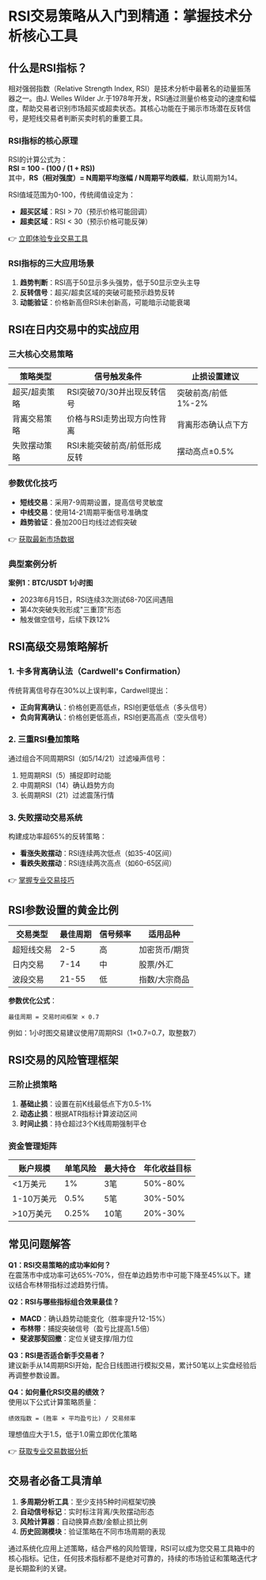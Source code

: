 # RSI交易策略从入门到精通：掌握技术分析核心工具  

## 什么是RSI指标？  

相对强弱指数（Relative Strength Index, RSI）是技术分析中最著名的动量振荡器之一。由J. Welles Wilder Jr.于1978年开发，RSI通过测量价格变动的速度和幅度，帮助交易者识别市场超买或超卖状态。其核心功能在于揭示市场潜在反转信号，是短线交易者判断买卖时机的重要工具。  

### RSI指标的核心原理  
RSI的计算公式为：  
**RSI = 100 - (100 / (1 + RS))**  
其中，**RS（相对强度）= N周期平均涨幅 / N周期平均跌幅**，默认周期为14。  

RSI值域范围为0-100，传统阈值设定为：  
- **超买区域**：RSI > 70（预示价格可能回调）  
- **超卖区域**：RSI < 30（预示价格可能反弹）  

👉 [立即体验专业交易工具](https://bit.ly/okx_welcome)  

### RSI指标的三大应用场景  
1. **趋势判断**：RSI高于50显示多头强势，低于50显示空头主导  
2. **反转信号**：超买/超卖区域的突破可能预示趋势反转  
3. **动能验证**：价格新高但RSI未创新高，可能暗示动能衰竭  

## RSI在日内交易中的实战应用  

### 三大核心交易策略  

| 策略类型       | 信号触发条件                  | 止损设置建议          |
|----------------|-----------------------------|---------------------|
| 超买/超卖策略  | RSI突破70/30并出现反转信号   | 突破前高/前低1%-2%  |
| 背离交易策略   | 价格与RSI走势出现方向性背离  | 背离形态确认点下方    |
| 失败摆动策略   | RSI未能突破前高/前低形成反转 | 摆动高点±0.5%       |

### 参数优化技巧  
- **短线交易**：采用7-9周期设置，提高信号灵敏度  
- **中线交易**：使用14-21周期平衡信号准确度  
- **趋势验证**：叠加200日均线过滤假突破  

👉 [获取最新市场数据](https://bit.ly/okx_welcome)  

### 典型案例分析  
**案例1：BTC/USDT 1小时图**  
- 2023年6月15日，RSI连续3次测试68-70区间遇阻  
- 第4次突破失败形成"三重顶"形态  
- 触发做空信号，后续下跌12%  

## RSI高级交易策略解析  

### 1. 卡多背离确认法（Cardwell's Confirmation）  
传统背离信号存在30%以上误判率，Cardwell提出：  
- **正向背离确认**：价格创更高低点，RSI创更低低点（多头信号）  
- **负向背离确认**：价格创更低高点，RSI创更高高点（空头信号）  

### 2. 三重RSI叠加策略  
通过组合不同周期RSI（如5/14/21）过滤噪声信号：  
1. 短周期RSI（5）捕捉即时动能  
2. 中周期RSI（14）确认趋势方向  
3. 长周期RSI（21）过滤震荡行情  

### 3. 失败摆动交易系统  
构建成功率超65%的反转策略：  
- **看涨失败摆动**：RSI连续两次低点（如35-40区间）  
- **看跌失败摆动**：RSI连续两次高点（如60-65区间）  

👉 [掌握专业交易技巧](https://bit.ly/okx_welcome)  

## RSI参数设置的黄金比例  

| 交易类型   | 最佳周期 | 信号频率 | 适用品种          |
|------------|----------|----------|-------------------|
| 超短线交易 | 2-5      | 高       | 加密货币/期货     |
| 日内交易   | 7-14     | 中       | 股票/外汇         |
| 波段交易   | 21-55    | 低       | 指数/大宗商品     |

**参数优化公式**：  
```  
最佳周期 = 交易时间框架 × 0.7  
```  
例如：1小时图交易建议使用7周期RSI（1×0.7=0.7，取整数7）  

## RSI交易的风险管理框架  

### 三阶止损策略  
1. **基础止损**：设置在前K线最低点下方0.5-1%  
2. **动态止损**：根据ATR指标计算波动区间  
3. **时间止损**：持仓超过3个K线周期强制平仓  

### 资金管理矩阵  
| 账户规模   | 单笔风险 | 最大持仓 | 年化收益目标 |
|------------|----------|----------|--------------|
| <1万美元   | 1%       | 3笔      | 50%-80%      |
| 1-10万美元 | 0.5%     | 5笔      | 30%-50%      |
| >10万美元  | 0.25%    | 10笔     | 20%-30%      |

## 常见问题解答  

**Q1：RSI交易策略的成功率如何？**  
在震荡市中成功率可达65%-70%，但在单边趋势市中可能下降至45%以下。建议结合布林带指标过滤趋势行情。  

**Q2：RSI与哪些指标组合效果最佳？**  
- **MACD**：确认趋势动能变化（胜率提升12-15%）  
- **布林带**：捕捉突破信号（盈亏比提高1.5倍）  
- **斐波那契回撤**：定位关键支撑/阻力位  

**Q3：RSI是否适合新手交易者？**  
建议新手从14周期RSI开始，配合日线图进行模拟交易，累计50笔以上实盘经验后再调整参数设置。  

**Q4：如何量化RSI交易的绩效？**  
使用以下公式计算策略质量：  
```  
绩效指数 = (胜率 × 平均盈亏比) / 交易频率  
```  
理想值应大于1.5，低于1.0需立即优化策略  

👉 [获取专业交易数据分析](https://bit.ly/okx_welcome)  

## 交易者必备工具清单  
1. **多周期分析工具**：至少支持5种时间框架切换  
2. **自动信号标记**：实时标注背离/失败摆动形态  
3. **风险计算器**：自动换算点数/金额止损比例  
4. **历史回测模块**：验证策略在不同市场周期的表现  

通过系统化应用上述策略，结合严格的风险管理，RSI可以成为您交易工具箱中的核心指标。记住，任何技术指标都不是绝对可靠的，持续的市场验证和策略迭代才是长期盈利的关键。